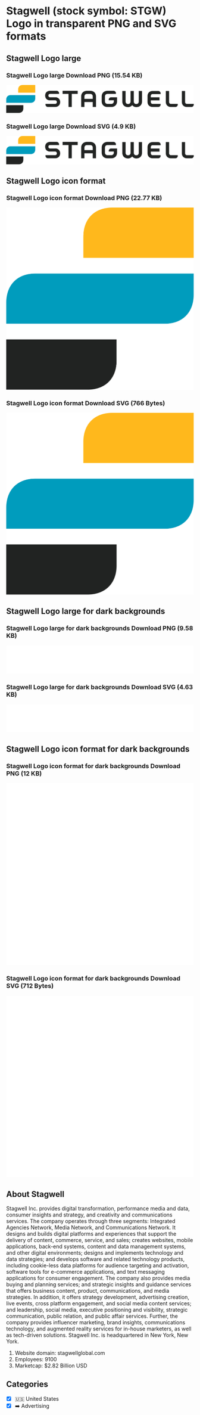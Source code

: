 # Stagwell (stock symbol: STGW) Logo in transparent PNG and SVG formats

## Stagwell Logo large

### Stagwell Logo large Download PNG (15.54 KB)

![Stagwell Logo large Download PNG (15.54 KB)](/img/orig/STGW_BIG-7bee8e9c.png)

### Stagwell Logo large Download SVG (4.9 KB)

![Stagwell Logo large Download SVG (4.9 KB)](/img/orig/STGW_BIG-d3177fd9.svg)

## Stagwell Logo icon format

### Stagwell Logo icon format Download PNG (22.77 KB)

![Stagwell Logo icon format Download PNG (22.77 KB)](/img/orig/STGW-3043bc0a.png)

### Stagwell Logo icon format Download SVG (766 Bytes)

![Stagwell Logo icon format Download SVG (766 Bytes)](/img/orig/STGW-e19b5ac3.svg)

## Stagwell Logo large for dark backgrounds

### Stagwell Logo large for dark backgrounds Download PNG (9.58 KB)

![Stagwell Logo large for dark backgrounds Download PNG (9.58 KB)](/img/orig/STGW_BIG.D-ec129f67.png)

### Stagwell Logo large for dark backgrounds Download SVG (4.63 KB)

![Stagwell Logo large for dark backgrounds Download SVG (4.63 KB)](/img/orig/STGW_BIG.D-4d0b3b15.svg)

## Stagwell Logo icon format for dark backgrounds

### Stagwell Logo icon format for dark backgrounds Download PNG (12 KB)

![Stagwell Logo icon format for dark backgrounds Download PNG (12 KB)](/img/orig/STGW.D-4491c3a3.png)

### Stagwell Logo icon format for dark backgrounds Download SVG (712 Bytes)

![Stagwell Logo icon format for dark backgrounds Download SVG (712 Bytes)](/img/orig/STGW.D-df3d6cae.svg)

## About Stagwell

Stagwell Inc. provides digital transformation, performance media and data, consumer insights and strategy, and creativity and communications services. The company operates through three segments: Integrated Agencies Network, Media Network, and Communications Network. It designs and builds digital platforms and experiences that support the delivery of content, commerce, service, and sales; creates websites, mobile applications, back-end systems, content and data management systems, and other digital environments; designs and implements technology and data strategies; and develops software and related technology products, including cookie-less data platforms for audience targeting and activation, software tools for e-commerce applications, and text messaging applications for consumer engagement. The company also provides media buying and planning services; and strategic insights and guidance services that offers business content, product, communications, and media strategies. In addition, it offers strategy development, advertising creation, live events, cross platform engagement, and social media content services; and leadership, social media, executive positioning and visibility, strategic communication, public relation, and public affair services. Further, the company provides influencer marketing, brand insights, communications technology, and augmented reality services for in-house marketers, as well as tech-driven solutions. Stagwell Inc. is headquartered in New York, New York.

1. Website domain: stagwellglobal.com
2. Employees: 9100
3. Marketcap: $2.82 Billion USD


## Categories
- [x] 🇺🇸 United States
- [x] ➡️ Advertising
